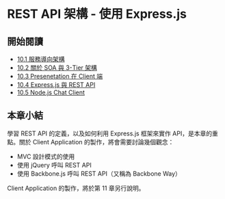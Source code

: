 # REST API 架構 - 使用 Express.js

## 開始閱讀

 * [10.1 服務導向架構](1-service.md)
 * [10.2 關於 SOA 與 3-Tier 架構](2-soa.md)
 * [10.3 Presenetation 在 Client 端](3-presentation.md)
 * [10.4 Express.js 與 REST API](4-rest-api.md)
 * [10.5 Node.js Chat Client](5-chat-client.md)

## 本章小結

學習 REST API 的定義，以及如何利用 Express.js 框架來實作 API，是本章的重點。關於 Client Application 的製作，將會需要討論幾個觀念：

- MVC 設計模式的使用
- 使用 jQuery 呼叫 REST API
- 使用 Backbone.js 呼叫 REST API（又稱為 Backbone Way）

Client Application 的製作，將於第 11 章另行說明。